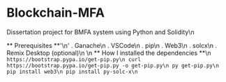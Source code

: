 # Blockchain-MFA
Dissertation project for BMFA system using Python and Solidity\n

** Prerequisites **'\n'
. Ganache\n
. VSCode\n
. pip\n
. Web3\n
. solcx\n
. Remix Desktop (optional)\n
\n
** How I installed the dependencies **\n
``https://bootstrap.pypa.io/get-pip.py\n
  curl https://bootstrap.pypa.io/get-pip.py -o get-pip.py\n
  py get-pip.py\n
  pip install web3\n
  pip install py-solc-x\n
``  
